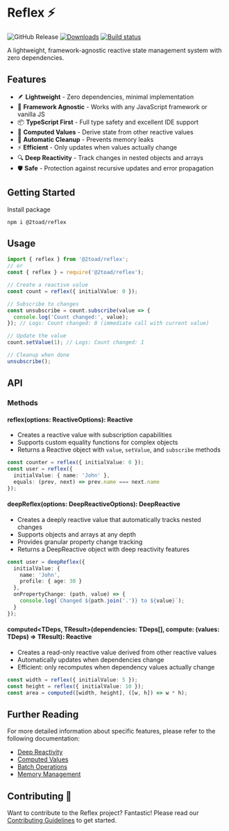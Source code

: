 # Reflex ⚡

![GitHub Release](https://img.shields.io/github/v/release/2Toad/reflex)
[![Downloads](https://img.shields.io/npm/dm/@2toad/reflex.svg)](https://www.npmjs.com/package/@2toad/reflex)
[![Build status](https://github.com/2toad/reflex/actions/workflows/ci.yml/badge.svg)](https://github.com/2Toad/reflex/actions/workflows/nodejs.yml)

A lightweight, framework-agnostic reactive state management system with zero dependencies.

## Features

- 🪶 **Lightweight** - Zero dependencies, minimal implementation
- 🎯 **Framework Agnostic** - Works with any JavaScript framework or vanilla JS
- 📦 **TypeScript First** - Full type safety and excellent IDE support
- 🧮 **Computed Values** - Derive state from other reactive values
- 🧹 **Automatic Cleanup** - Prevents memory leaks
- ⚡ **Efficient** - Only updates when values actually change
- 🔍 **Deep Reactivity** - Track changes in nested objects and arrays
- 🛡️ **Safe** - Protection against recursive updates and error propagation

## Getting Started

Install package

```Shell
npm i @2toad/reflex
```

## Usage

```typescript
import { reflex } from '@2toad/reflex';
// or
const { reflex } = require('@2toad/reflex');
```

```typescript
// Create a reactive value
const count = reflex({ initialValue: 0 });

// Subscribe to changes
const unsubscribe = count.subscribe(value => {
  console.log('Count changed:', value);
}); // Logs: Count changed: 0 (immediate call with current value)

// Update the value
count.setValue(1); // Logs: Count changed: 1

// Cleanup when done
unsubscribe();
```

## API

### Methods

#### reflex<T>(options: ReactiveOptions<T>): Reactive<T>
- Creates a reactive value with subscription capabilities
- Supports custom equality functions for complex objects
- Returns a Reactive object with `value`, `setValue`, and `subscribe` methods

```typescript
const counter = reflex({ initialValue: 0 });
const user = reflex({
  initialValue: { name: 'John' },
  equals: (prev, next) => prev.name === next.name
});
```

#### deepReflex<T extends object>(options: DeepReactiveOptions<T>): DeepReactive<T>
- Creates a deeply reactive value that automatically tracks nested changes
- Supports objects and arrays at any depth
- Provides granular property change tracking
- Returns a DeepReactive object with deep reactivity features

```typescript
const user = deepReflex({
  initialValue: {
    name: 'John',
    profile: { age: 30 }
  },
  onPropertyChange: (path, value) => {
    console.log(`Changed ${path.join('.')} to ${value}`);
  }
});
```

#### computed<TDeps, TResult>(dependencies: TDeps[], compute: (values: TDeps) => TResult): Reactive<TResult>
- Creates a read-only reactive value derived from other reactive values
- Automatically updates when dependencies change
- Efficient: only recomputes when dependency values actually change

```typescript
const width = reflex({ initialValue: 5 });
const height = reflex({ initialValue: 10 });
const area = computed([width, height], ([w, h]) => w * h);
```

## Further Reading

For more detailed information about specific features, please refer to the following documentation:

- [Deep Reactivity](./docs/deep-reactivity.md)
- [Computed Values](./docs/computed-values.md)
- [Batch Operations](./docs/batch-operations.md)
- [Memory Management](./docs/memory-management.md)

## Contributing 🤝

Want to contribute to the Reflex project? Fantastic! Please read our [Contributing Guidelines](./docs/contribute.md) to get started. 